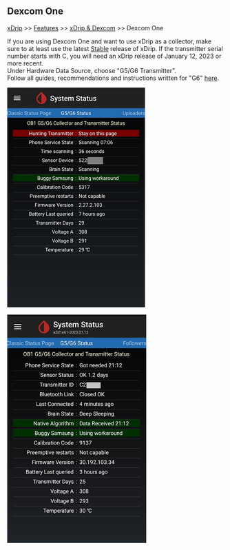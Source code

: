 ## Dexcom One  
[xDrip](../README.md) >> [Features](./Features_page.md) >> [xDrip & Dexcom](./Dexcom_page.md) >> Dexcom One    
  
If you are using Dexcom One and want to use xDrip as a collector, make sure to at least use the latest [Stable](./Updates.md) release of xDrip.  If the transmitter serial number starts with C, you will need an xDrip release of January 12, 2023 or more recent.  
Under Hardware Data Source, choose "G5/G6 Transmitter".  
Follow all guides, recommendations and instructions written for "G6" [here](./Dexcom_page.md).  
  
![](./images/dex-one-statuspg.png)  
  
![](./images/dex-oneC-statuspg.png)  
